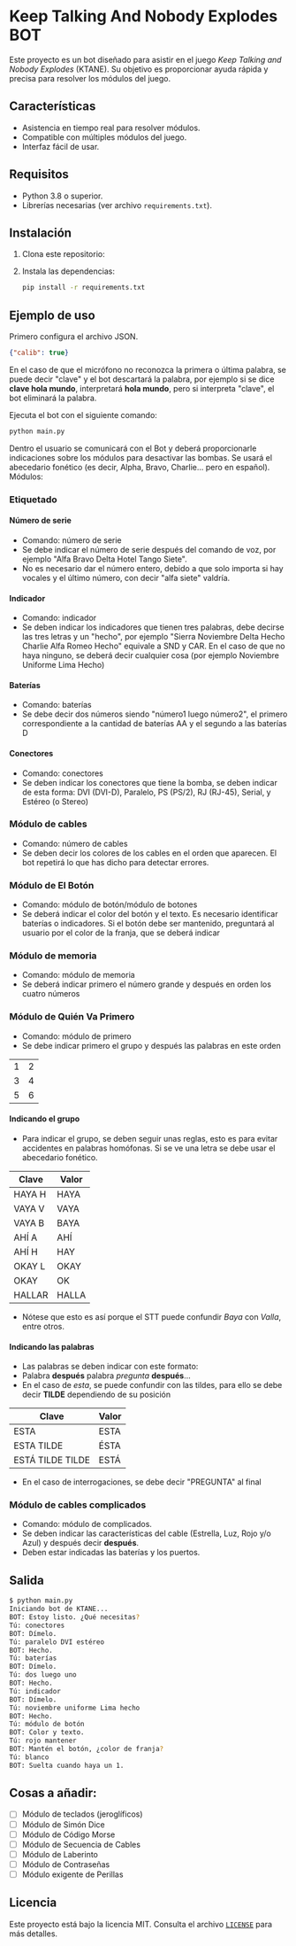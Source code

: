 # Keep Talking And Nobody Explodes BOT
Este proyecto es un bot diseñado para asistir en el juego *Keep Talking and Nobody Explodes* (KTANE). Su objetivo es proporcionar ayuda rápida y precisa para resolver los módulos del juego.

## Características
- Asistencia en tiempo real para resolver módulos.
- Compatible con múltiples módulos del juego.
- Interfaz fácil de usar.

## Requisitos
- Python 3.8 o superior.
- Librerías necesarias (ver archivo `requirements.txt`).

## Instalación
1. Clona este repositorio:

2. Instala las dependencias:
	```bash
	pip install -r requirements.txt
	```

## Ejemplo de uso
Primero configura el archivo JSON.
```json
{"calib": true}
```
En el caso de que el micrófono no reconozca la primera o última palabra, se puede decir "clave" y el bot descartará la palabra, por ejemplo si se dice **clave hola mundo**, interpretará **hola mundo**, pero si interpreta "clave", el bot eliminará la palabra.

Ejecuta el bot con el siguiente comando:
```bash
python main.py
```
Dentro el usuario se comunicará con el Bot y deberá proporcionarle indicaciones sobre los módulos para desactivar las bombas.
Se usará el abecedario fonético (es decir, Alpha, Bravo, Charlie... pero en español). Módulos:

### Etiquetado
#### Número de serie
- Comando: número de serie
- Se debe indicar el número de serie después del comando de voz, por ejemplo "Alfa Bravo Delta Hotel Tango Siete".
- No es necesario dar el número entero, debido a que solo importa si hay vocales y el último número, con decir "alfa siete" valdría.

#### Indicador
- Comando: indicador
- Se deben indicar los indicadores que tienen tres palabras, debe decirse las tres letras y un "hecho", por ejemplo "Sierra Noviembre Delta Hecho Charlie Alfa Romeo Hecho" equivale a SND y CAR. En el caso de que no haya ninguno, se deberá decir cualquier cosa (por ejemplo Noviembre Uniforme Lima Hecho)

#### Baterías
- Comando: baterías
- Se debe decir dos números siendo "número1 luego número2", el primero correspondiente a la cantidad de baterías AA y el segundo a las baterías D

#### Conectores
- Comando: conectores
- Se deben indicar los conectores que tiene la bomba, se deben indicar de esta forma: DVI (DVI-D), Paralelo, PS (PS/2), RJ (RJ-45), Serial, y Estéreo (o Stereo)

### Módulo de cables
- Comando: número de cables
- Se deben decir los colores de los cables en el orden que aparecen. El bot repetirá lo que has dicho para detectar errores.

### Módulo de El Botón
- Comando: módulo de botón/módulo de botones
- Se deberá indicar el color del botón y el texto. Es necesario identificar baterías o indicadores. Si el botón debe ser mantenido, preguntará al usuario por el color de la franja, que se deberá indicar

### Módulo de memoria
- Comando: módulo de memoria
- Se deberá indicar primero el número grande y después en orden los cuatro números

### Módulo de Quién Va Primero
- Comando: módulo de primero
- Se debe indicar primero el grupo y después las palabras en este orden

|   |   |
|---|---|
| 1 | 2 |
| 3 | 4 |
| 5 | 6 |

#### Indicando el grupo
- Para indicar el grupo, se deben seguir unas reglas, esto es para evitar accidentes en palabras homófonas. Si se ve una letra se debe usar el abecedario fonético.

| Clave    | Valor  |
|----------|--------|
| HAYA H   | HAYA   |
| VAYA V   | VAYA   |
| VAYA B   | BAYA   |
| AHÍ A    | AHÍ    |
| AHÍ H    | HAY    |
| OKAY L   | OKAY   |
| OKAY     | OK     |
| HALLAR   | HALLA  |

- Nótese que esto es así porque el STT puede confundir *Baya* con *Valla*, entre otros.

#### Indicando las palabras
- Las palabras se deben indicar con este formato:
- Palabra **después** palabra *pregunta* **después**...
- En el caso de *esta*, se puede confundir con las tildes, para ello se debe decir **TILDE** dependiendo de su posición

| Clave            | Valor |
|------------------|-------|
| ESTA             | ESTA  |
| ESTA TILDE       | ÉSTA  |
| ESTÁ TILDE TILDE | ESTÁ  |

- En el caso de interrogaciones, se debe decir "PREGUNTA" al final

### Módulo de cables complicados
- Comando: módulo de complicados.
- Se deben indicar las características del cable (Estrella, Luz, Rojo y/o Azul) y después decir **después**.
- Deben estar indicadas las baterías y los puertos.

## Salida
```bash
$ python main.py
Iniciando bot de KTANE...
BOT: Estoy listo. ¿Qué necesitas?
Tú: conectores
BOT: Dímelo.
Tú: paralelo DVI estéreo
BOT: Hecho.
Tú: baterías
BOT: Dímelo.
Tú: dos luego uno
BOT: Hecho.
Tú: indicador
BOT: Dímelo.
Tú: noviembre uniforme Lima hecho
BOT: Hecho.
Tú: módulo de botón
BOT: Color y texto.
Tú: rojo mantener
BOT: Mantén el botón, ¿color de franja?
Tú: blanco
BOT: Suelta cuando haya un 1.
```

## Cosas a añadir:
- [ ] Módulo de teclados (jeroglíficos)
- [ ] Módulo de Simón Dice
- [ ] Módulo de Código Morse
- [ ] Módulo de Secuencia de Cables
- [ ] Módulo de Laberinto
- [ ] Módulo de Contraseñas
- [ ] Módulo exigente de Perillas

## Licencia
Este proyecto está bajo la licencia MIT. Consulta el archivo [`LICENSE`](./LICENSE) para más detalles.